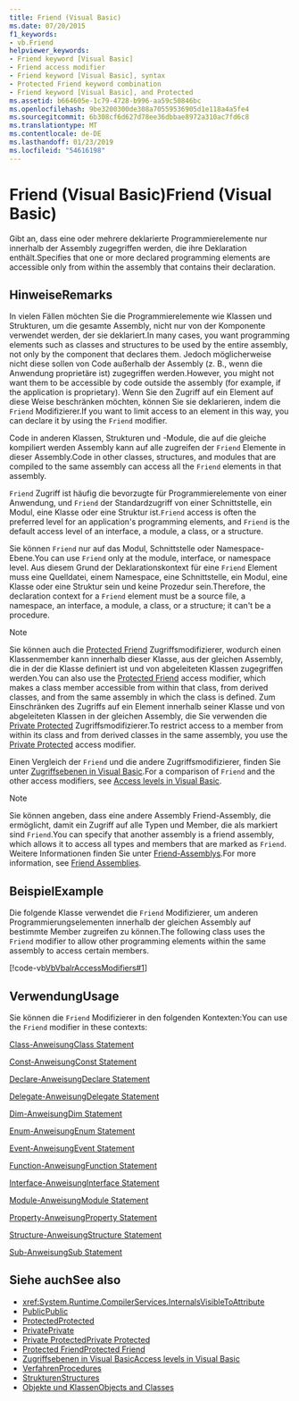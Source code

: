 ```yaml
---
title: Friend (Visual Basic)
ms.date: 07/20/2015
f1_keywords:
- vb.Friend
helpviewer_keywords:
- Friend keyword [Visual Basic]
- Friend access modifier
- Friend keyword [Visual Basic], syntax
- Protected Friend keyword combination
- Friend keyword [Visual Basic], and Protected
ms.assetid: b664605e-1c79-4728-b996-aa59c50846bc
ms.openlocfilehash: 9be3200300de308a70559536905d1e118a4a5fe4
ms.sourcegitcommit: 6b308cf6d627d78ee36dbbae8972a310ac7fd6c8
ms.translationtype: MT
ms.contentlocale: de-DE
ms.lasthandoff: 01/23/2019
ms.locfileid: "54616198"
---
```

# <a name="friend-visual-basic"></a><span data-ttu-id="834f5-102">Friend (Visual Basic)</span><span class="sxs-lookup"><span data-stu-id="834f5-102">Friend (Visual Basic)</span></span>
<span data-ttu-id="834f5-103">Gibt an, dass eine oder mehrere deklarierte Programmierelemente nur innerhalb der Assembly zugegriffen werden, die ihre Deklaration enthält.</span><span class="sxs-lookup"><span data-stu-id="834f5-103">Specifies that one or more declared programming elements are accessible only from within the assembly that contains their declaration.</span></span>  
  
## <a name="remarks"></a><span data-ttu-id="834f5-104">Hinweise</span><span class="sxs-lookup"><span data-stu-id="834f5-104">Remarks</span></span>  
 <span data-ttu-id="834f5-105">In vielen Fällen möchten Sie die Programmierelemente wie Klassen und Strukturen, um die gesamte Assembly, nicht nur von der Komponente verwendet werden, der sie deklariert.</span><span class="sxs-lookup"><span data-stu-id="834f5-105">In many cases, you want programming elements such as classes and structures to be used by the entire assembly, not only by the component that declares them.</span></span> <span data-ttu-id="834f5-106">Jedoch möglicherweise nicht diese sollen von Code außerhalb der Assembly (z. B., wenn die Anwendung proprietäre ist) zugegriffen werden.</span><span class="sxs-lookup"><span data-stu-id="834f5-106">However, you might not want them to be accessible by code outside the assembly (for example, if the application is proprietary).</span></span> <span data-ttu-id="834f5-107">Wenn Sie den Zugriff auf ein Element auf diese Weise beschränken möchten, können Sie sie deklarieren, indem die `Friend` Modifizierer.</span><span class="sxs-lookup"><span data-stu-id="834f5-107">If you want to limit access to an element in this way, you can declare it by using the `Friend` modifier.</span></span>  
  
 <span data-ttu-id="834f5-108">Code in anderen Klassen, Strukturen und -Module, die auf die gleiche kompiliert werden Assembly kann auf alle zugreifen der `Friend` Elemente in dieser Assembly.</span><span class="sxs-lookup"><span data-stu-id="834f5-108">Code in other classes, structures, and modules that are compiled to the same assembly can access all the `Friend` elements in that assembly.</span></span>  
  
 <span data-ttu-id="834f5-109">`Friend` Zugriff ist häufig die bevorzugte für Programmierelemente von einer Anwendung, und `Friend` der Standardzugriff von einer Schnittstelle, ein Modul, eine Klasse oder eine Struktur ist.</span><span class="sxs-lookup"><span data-stu-id="834f5-109">`Friend` access is often the preferred level for an application's programming elements, and `Friend` is the default access level of an interface, a module, a class, or a structure.</span></span>  
  
 <span data-ttu-id="834f5-110">Sie können `Friend` nur auf das Modul, Schnittstelle oder Namespace-Ebene.</span><span class="sxs-lookup"><span data-stu-id="834f5-110">You can use `Friend` only at the module, interface, or namespace level.</span></span> <span data-ttu-id="834f5-111">Aus diesem Grund der Deklarationskontext für eine `Friend` Element muss eine Quelldatei, einem Namespace, eine Schnittstelle, ein Modul, eine Klasse oder eine Struktur sein und keine Prozedur sein.</span><span class="sxs-lookup"><span data-stu-id="834f5-111">Therefore, the declaration context for a `Friend` element must be a source file, a namespace, an interface, a module, a class, or a structure; it can't be a procedure.</span></span>  

> [!NOTE]
> <span data-ttu-id="834f5-112">Sie können auch die [Protected Friend](protected-friend.md) Zugriffsmodifizierer, wodurch einen Klassenmember kann innerhalb dieser Klasse, aus der gleichen Assembly, die in der die Klasse definiert ist und von abgeleiteten Klassen zugegriffen werden.</span><span class="sxs-lookup"><span data-stu-id="834f5-112">You can also use the [Protected Friend](protected-friend.md) access modifier, which makes a class member accessible from within that class, from derived classes, and from the same assembly in which the class is defined.</span></span> <span data-ttu-id="834f5-113">Zum Einschränken des Zugriffs auf ein Element innerhalb seiner Klasse und von abgeleiteten Klassen in der gleichen Assembly, die Sie verwenden die [Private Protected](private-protected.md) Zugriffsmodifizierer.</span><span class="sxs-lookup"><span data-stu-id="834f5-113">To restrict access to a member from within its class and from derived classes in the same assembly, you use the [Private Protected](private-protected.md) access modifier.</span></span>

 <span data-ttu-id="834f5-114">Einen Vergleich der `Friend` und die andere Zugriffsmodifizierer, finden Sie unter [Zugriffsebenen in Visual Basic](../../../visual-basic/programming-guide/language-features/declared-elements/access-levels.md).</span><span class="sxs-lookup"><span data-stu-id="834f5-114">For a comparison of `Friend` and the other access modifiers, see [Access levels in Visual Basic](../../../visual-basic/programming-guide/language-features/declared-elements/access-levels.md).</span></span>  
  
> [!NOTE]
>  <span data-ttu-id="834f5-115">Sie können angeben, dass eine andere Assembly Friend-Assembly, die ermöglicht, damit ein Zugriff auf alle Typen und Member, die als markiert sind `Friend`.</span><span class="sxs-lookup"><span data-stu-id="834f5-115">You can specify that another assembly is a friend assembly, which allows it to access all types and members that are marked as `Friend`.</span></span> <span data-ttu-id="834f5-116">Weitere Informationen finden Sie unter [Friend-Assemblys](../../programming-guide/concepts/assemblies-gac/friend-assemblies.md).</span><span class="sxs-lookup"><span data-stu-id="834f5-116">For more information, see [Friend Assemblies](../../programming-guide/concepts/assemblies-gac/friend-assemblies.md).</span></span>  
  
## <a name="example"></a><span data-ttu-id="834f5-117">Beispiel</span><span class="sxs-lookup"><span data-stu-id="834f5-117">Example</span></span>  
 <span data-ttu-id="834f5-118">Die folgende Klasse verwendet die `Friend` Modifizierer, um anderen Programmierungselementen innerhalb der gleichen Assembly auf bestimmte Member zugreifen zu können.</span><span class="sxs-lookup"><span data-stu-id="834f5-118">The following class uses the `Friend` modifier to allow other programming elements within the same assembly to access certain members.</span></span>  
  
 [!code-vb[VbVbalrAccessModifiers#1](../../../visual-basic/language-reference/modifiers/codesnippet/VisualBasic/friend_1.vb)]  
  
## <a name="usage"></a><span data-ttu-id="834f5-119">Verwendung</span><span class="sxs-lookup"><span data-stu-id="834f5-119">Usage</span></span>  
 <span data-ttu-id="834f5-120">Sie können die `Friend` Modifizierer in den folgenden Kontexten:</span><span class="sxs-lookup"><span data-stu-id="834f5-120">You can use the `Friend` modifier in these contexts:</span></span>  
  
 [<span data-ttu-id="834f5-121">Class-Anweisung</span><span class="sxs-lookup"><span data-stu-id="834f5-121">Class Statement</span></span>](../../../visual-basic/language-reference/statements/class-statement.md)  
  
 [<span data-ttu-id="834f5-122">Const-Anweisung</span><span class="sxs-lookup"><span data-stu-id="834f5-122">Const Statement</span></span>](../../../visual-basic/language-reference/statements/const-statement.md)  
  
 [<span data-ttu-id="834f5-123">Declare-Anweisung</span><span class="sxs-lookup"><span data-stu-id="834f5-123">Declare Statement</span></span>](../../../visual-basic/language-reference/statements/declare-statement.md)  
  
 [<span data-ttu-id="834f5-124">Delegate-Anweisung</span><span class="sxs-lookup"><span data-stu-id="834f5-124">Delegate Statement</span></span>](../../../visual-basic/language-reference/statements/delegate-statement.md)  
  
 [<span data-ttu-id="834f5-125">Dim-Anweisung</span><span class="sxs-lookup"><span data-stu-id="834f5-125">Dim Statement</span></span>](../../../visual-basic/language-reference/statements/dim-statement.md)  
  
 [<span data-ttu-id="834f5-126">Enum-Anweisung</span><span class="sxs-lookup"><span data-stu-id="834f5-126">Enum Statement</span></span>](../../../visual-basic/language-reference/statements/enum-statement.md)  
  
 [<span data-ttu-id="834f5-127">Event-Anweisung</span><span class="sxs-lookup"><span data-stu-id="834f5-127">Event Statement</span></span>](../../../visual-basic/language-reference/statements/event-statement.md)  
  
 [<span data-ttu-id="834f5-128">Function-Anweisung</span><span class="sxs-lookup"><span data-stu-id="834f5-128">Function Statement</span></span>](../../../visual-basic/language-reference/statements/function-statement.md)  
  
 [<span data-ttu-id="834f5-129">Interface-Anweisung</span><span class="sxs-lookup"><span data-stu-id="834f5-129">Interface Statement</span></span>](../../../visual-basic/language-reference/statements/interface-statement.md)  
  
 [<span data-ttu-id="834f5-130">Module-Anweisung</span><span class="sxs-lookup"><span data-stu-id="834f5-130">Module Statement</span></span>](../../../visual-basic/language-reference/statements/module-statement.md)  
  
 [<span data-ttu-id="834f5-131">Property-Anweisung</span><span class="sxs-lookup"><span data-stu-id="834f5-131">Property Statement</span></span>](../../../visual-basic/language-reference/statements/property-statement.md)  
  
 [<span data-ttu-id="834f5-132">Structure-Anweisung</span><span class="sxs-lookup"><span data-stu-id="834f5-132">Structure Statement</span></span>](../../../visual-basic/language-reference/statements/structure-statement.md)  
  
 [<span data-ttu-id="834f5-133">Sub-Anweisung</span><span class="sxs-lookup"><span data-stu-id="834f5-133">Sub Statement</span></span>](../../../visual-basic/language-reference/statements/sub-statement.md)  
  
## <a name="see-also"></a><span data-ttu-id="834f5-134">Siehe auch</span><span class="sxs-lookup"><span data-stu-id="834f5-134">See also</span></span>
- <xref:System.Runtime.CompilerServices.InternalsVisibleToAttribute>
- [<span data-ttu-id="834f5-135">Public</span><span class="sxs-lookup"><span data-stu-id="834f5-135">Public</span></span>](../../../visual-basic/language-reference/modifiers/public.md)
- [<span data-ttu-id="834f5-136">Protected</span><span class="sxs-lookup"><span data-stu-id="834f5-136">Protected</span></span>](../../../visual-basic/language-reference/modifiers/protected.md)
- [<span data-ttu-id="834f5-137">Private</span><span class="sxs-lookup"><span data-stu-id="834f5-137">Private</span></span>](../../../visual-basic/language-reference/modifiers/private.md)
- [<span data-ttu-id="834f5-138">Private Protected</span><span class="sxs-lookup"><span data-stu-id="834f5-138">Private Protected</span></span>](./private-protected.md)
- [<span data-ttu-id="834f5-139">Protected Friend</span><span class="sxs-lookup"><span data-stu-id="834f5-139">Protected Friend</span></span>](./protected-friend.md)
- [<span data-ttu-id="834f5-140">Zugriffsebenen in Visual Basic</span><span class="sxs-lookup"><span data-stu-id="834f5-140">Access levels in Visual Basic</span></span>](../../../visual-basic/programming-guide/language-features/declared-elements/access-levels.md)
- [<span data-ttu-id="834f5-141">Verfahren</span><span class="sxs-lookup"><span data-stu-id="834f5-141">Procedures</span></span>](../../../visual-basic/programming-guide/language-features/procedures/index.md)
- [<span data-ttu-id="834f5-142">Strukturen</span><span class="sxs-lookup"><span data-stu-id="834f5-142">Structures</span></span>](../../../visual-basic/programming-guide/language-features/data-types/structures.md)
- [<span data-ttu-id="834f5-143">Objekte und Klassen</span><span class="sxs-lookup"><span data-stu-id="834f5-143">Objects and Classes</span></span>](../../../visual-basic/programming-guide/language-features/objects-and-classes/index.md)
